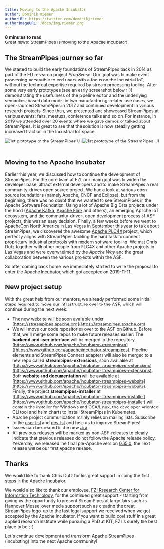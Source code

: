 ```yaml
---
title: Moving to the Apache Incubator
author: Dominik Riemer
authorURL: https://twitter.com/dominikjriemer
authorImageURL: /docs/img/riemer.png
---
```

**<div style="float: left; padding-right: 40px;">8 minutes to read</div>**
<br>
Great news: StreamPipes is moving to the Apache Incubator!
<!--truncate-->

## The StreamPipes journey so far
We started to build the early foundations of StreamPipes back in 2014 as part of the EU research project _ProaSense_. Our goal was to make event processing accessible to end users with a focus on the Industrial IoT, without the technical expertise required by stream processing tooling.
After some very early prototypes (see an early screenshot below :-)) demonstrating the usefulness of the pipeline editor and the underlying semantics-based data model in two manufacturing-related use cases, we open-sourced StreamPipes in 2017 and continued development in various research projects.
Since then, we presented and showcased StreamPipes at various events: fairs, meetups, conference talks and so on. For instance, in 2019 we attended over 20 events where we gave demos or talked about StreamPipes.
It is great to see that the solution is now steadily getting increased traction in the Industrial IoT space.

<img class="blog-image" style="max-width:90%;margin-bottom:20px;" src="/blog/assets/2019-11-25/2019-11_StreamPipes-v0.png" alt="1st prototype of the StreamPipes UI">
<img class="blog-image" style="max-width:90%;" src="/blog/assets/2019-11-25/2019-11_StreamPipes-now.png" alt="1st prototype of the StreamPipes UI">

## Moving to the Apache Incubator
Earlier this year, we discussed how to continue the development of StreamPipes. For the core team at FZI, our main goal was to widen the developer base, attract external developers and to make StreamPipes a real community-driven open source project.
We had a look at various open source foundations (namely Apache, CNCF and Eclipse), but from the beginning, there was no doubt that we wanted to see StreamPipes in the Apache Software Foundation. Using a lot of Apache Big Data projects under the hood ([Apache Kafka](https://kafka.apache.org), [Apache Flink](https://flink.apache.org) and others), an emerging Apache IoT ecosystem, and the community-driven, open development process of ASF projects, this was an easy decision.
Finally, a few weeks before we went to ApacheCon North America in Las Vegas in September this year to talk about StreamPipes, we discovered the awesome [Apache PLC4X](https://plc4x.apache.org) project, which perfectly aligns with StreamPipes tackling the hard task to connect proprietary industrial protocols with modern software tooling.
We met Chris Dutz together with other people from PLC4X and other Apache projects in Las Vegas and were overwhelmed by the _Apache Way_ and the great collaboration between the various projects within the ASF.

So after coming back home, we immediately started to write the proposal to enter the Apache Incubator, which got accepted on 2019-11-11.

## New project setup
With the great help from our mentors, we already performed some initial steps required to move our infrastructure over to the ASF, which will continue during the next week:

* The new website will be soon available under [https://streampipes.apache.org](https://streampipes.apache.org)
* We will move our code repositories over to the ASF on Github. Before that, we'll merge some repos to make future releases easier: The **backend and user interface** will be merged to the repository [https://www.github.com/apache/incubator-streampipes]([https://www.github.com/apache/incubator-streampipes). Pipeline elements and StreamPipes Connect adapters will also be merged to a new repo called **streampipes-extensions**, soon available at [https://www.github.com/apache/incubator-streampipes-extensions](https://www.github.com/apache/incubator-streampipes-extensions). Both **website and documentation** will be available at [https://www.github.com/apache/incubator-streampipes-website](https://www.github.com/apache/incubator-streampipes-website). Finally, the project **streampipes-installer** at [https://www.github.com/apache/incubator-streampipes-installer](https://www.github.com/apache/incubator-streampipes-installer) will contain the installer for Windows and OSX/Linux, the developer-oriented CLI tool and helm charts to install StreamPipes in Kubernetes.
* Apache project communication mainly relies on mailing lists. Subscribe to the [user list](mailto:users-subscribe@streampipes.apache.org) and [dev list](mailto:dev-subscribe@streampipes.apache.org) and help us to improve StreamPipes!
* Issues can be created in the new [Jira](https://issues.apache.org/jira/projects/STREAMPIPES).
* All previous releases will be marked as non-ASF-releases to clearly indicate that previous releases do not follow the Apache release policy. Yesterday, we released the final pre-Apache version [0.65.0](/blog/2019/11/23/release-0650), the next release will be our first Apache release.  

## Thanks
We would like to thank Chris Dutz for his great support in doing the first steps in the Apache Incubator.

We would also like to thank our employee, [FZI Research Center for Information Technology](https://www.fzi.de/en), for the continued great support - starting from giving us the opportunity to present StreamPipes at large fairs such as Hannover Messe, over media support such as creating the great StreamPipes logo, up to the fast legal support we received when we got accepted by the Apache Incubator.
If you want to build cool stuff in a great applied research institute while pursuing a PhD at KIT, FZI is surely the best place to be ;-)

Let's continue development and transform Apache StreamPipes (incubating) into the next Apache community!











